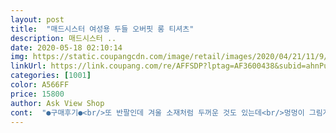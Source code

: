 ```yaml
---
layout: post 
title:  "매드시스터 여성용 두들 오버핏 롱 티셔츠" 
description: 매드시스터 ..
date: 2020-05-18 02:10:14 
img: https://static.coupangcdn.com/image/retail/images/2020/04/21/11/9/65b4d5f2-ce84-45e1-898b-4584f57a2798.jpg 
linkUrl: https://link.coupang.com/re/AFFSDP?lptag=AF3600438&subid=ahnPublicAsk&pageKey=1524407570&itemId=2615603145&vendorItemId=70606643980&traceid=V0-113-02ae5b66153b1fa9 
categories: [1001] 
color: A566FF 
price: 15800 
author: Ask View Shop 
cont:  "●구매후기●<br/>또 반팔인데 겨울 소재처럼 두꺼운 것도 있는데<br/>멍멍이 그림개인적으로 요런거 피하는데 이건 예쁘네요^^맘에 들어요ㅎ전체적으로 넓고 길어서 아주아주편히입을수있겠어요:)<br/>살짝 숙여도 엉덩이 라인 아래네요.<br/><br/>상품받고 세탁후 착용 했는데 외출용이라면 한여름에 입기는 더운 재질이고 봄ㆍ가을 간절기 입고 외출하면 좋겠어요.<br/><br/>세탁망에 넣어 세탁하면 뒤틀림이나 터짐도 전혀없고 불독? 그림도 이상 없어요.<br/> 입어보고 맘에 들어서 블루 구입하러 들어 왔는데 이미 품절이더라구요.<br/> 검은색만 계속 판매중이네요.<br/><br/>소재 싼티나는 얇은 소재 아니고 적당하네요^^<br/>얇으면 옷이 구겨지고 잘 말리잖아요<br/>이건 적당해서 좋았어요^^고퀄이라니깐요^^<br/>저는 실내 외출 가리지 않고 입어서 구매하고 계속 입고있어요.<br/> 많을땐 일주일 4번도 입는거 같아요.<br/> 레깅스에도 청바지에도 좋아요.<br/><br/>전체컷이 없는데 사진 그대로이고 길이감도 좋아요♡<br/>키 170이 쬐끔 넘고 M 사이즈이나 L 사이즈 착장을 좋아하는 구매자입니다.<br/><br/>키가 큰편이라 엉덩이 아래 기장을 찾았는데 길이감이 길어서 좋아요.<br/><br/>" 
---
```

